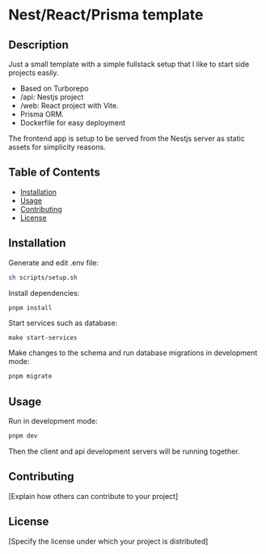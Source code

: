 # Nest/React/Prisma template

## Description

Just a small template with a simple fullstack setup that I like to start side projects easily.

- Based on Turborepo
- /api: Nestjs project
- /web: React project with Vite.
- Prisma ORM.
- Dockerfile for easy deployment

The frontend app is setup to be served from the Nestjs server as static assets for simplicity reasons.

## Table of Contents

- [Installation](#installation)
- [Usage](#usage)
- [Contributing](#contributing)
- [License](#license)

## Installation

Generate and edit .env file:

```sh
sh scripts/setup.sh
```

Install dependencies:

```sh
pnpm install
```

Start services such as database:

```
make start-services
```

Make changes to the schema and run database migrations in development mode:

```sh
pnpm migrate
```

## Usage

Run in development mode:

```sh
pnpm dev
```

Then the client and api development servers will be running together.

## Contributing

[Explain how others can contribute to your project]

## License

[Specify the license under which your project is distributed]
